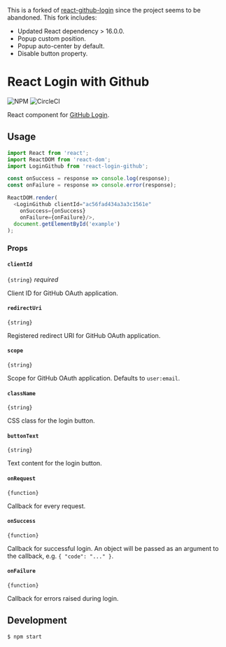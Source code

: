 This is a forked of [react-github-login](https://github.com/checkr/react-github-login) since the project seems to be abandoned. This fork includes:

- Updated React dependency > 16.0.0.
- Popup custom position.
- Popup auto-center by default.
- Disable button property.

# React Login with Github

![NPM](https://img.shields.io/npm/v/react-login-github.svg?style=flat)
![CircleCI](https://circleci.com/gh/rlamana/react-login-github.svg?style=shield&circle-token=493b950057f69e68ac8698a9ee189b2132a296e4)

React component for [GitHub Login](https://developer.github.com/v3/oauth/).

## Usage

```js
import React from 'react';
import ReactDOM from 'react-dom';
import LoginGithub from 'react-login-github';

const onSuccess = response => console.log(response);
const onFailure = response => console.error(response);

ReactDOM.render(
  <LoginGithub clientId="ac56fad434a3a3c1561e"
    onSuccess={onSuccess}
    onFailure={onFailure}/>,
  document.getElementById('example')
);
```

### Props

#### `clientId`

`{string}` _required_

Client ID for GitHub OAuth application.

#### `redirectUri`

`{string}`

Registered redirect URI for GitHub OAuth application.

#### `scope`

`{string}`

Scope for GitHub OAuth application. Defaults to `user:email`.

#### `className`

`{string}`

CSS class for the login button.

#### `buttonText`

`{string}`

Text content for the login button.

#### `onRequest`

`{function}`

Callback for every request.

#### `onSuccess`

`{function}`

Callback for successful login. An object will be passed as an argument to the callback, e.g. `{ "code": "..." }`.

#### `onFailure`

`{function}`

Callback for errors raised during login.


## Development

```sh
$ npm start
```
